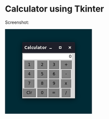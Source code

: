 # Calculator using Tkinter

Screenshot:

![Screenshot](https://github.com/nifey/python_programs/blob/master/calculator/screenshot.png)
